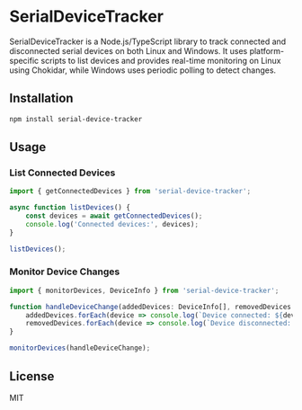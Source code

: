
# SerialDeviceTracker

SerialDeviceTracker is a Node.js/TypeScript library to track connected and disconnected serial devices on both Linux and Windows. It uses platform-specific scripts to list devices and provides real-time monitoring on Linux using Chokidar, while Windows uses periodic polling to detect changes.

## Installation

```bash
npm install serial-device-tracker
```

## Usage

### List Connected Devices

```typescript
import { getConnectedDevices } from 'serial-device-tracker';

async function listDevices() {
    const devices = await getConnectedDevices();
    console.log('Connected devices:', devices);
}

listDevices();
```

### Monitor Device Changes

```typescript
import { monitorDevices, DeviceInfo } from 'serial-device-tracker';

function handleDeviceChange(addedDevices: DeviceInfo[], removedDevices: DeviceInfo[]) {
    addedDevices.forEach(device => console.log(`Device connected: ${device.device}`));
    removedDevices.forEach(device => console.log(`Device disconnected: ${device.device}`));
}

monitorDevices(handleDeviceChange);
```

## License

MIT
